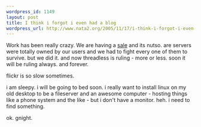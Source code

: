 ```yaml
--- 
wordpress_id: 1149
layout: post
title: I think i forgot i even had a blog
wordpress_url: http://www.nata2.org/2005/11/17/i-think-i-forgot-i-even-had-a-blog/
---
```

Work has been really crazy. We are having a <a href="http://www.threadless.com">sale</a> and its nutso. are servers were totally owned by our users and we had to fight every one of them to survive. but we did it. and now threadless is ruling - more or less. soon it will be ruling always. and forever. 

flickr is so slow sometimes.

i am sleepy.  i will be going to bed soon. i really want to install linux on my old desktop to be a fileserver and an awesome computer - hosting things like a phone system and the like - but i don't have a monitor. heh. i need to find something. 

ok. gnight. 
